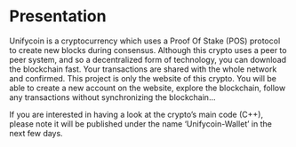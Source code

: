 # Presentation

Unifycoin is a cryptocurrency which uses a  Proof Of Stake (POS) protocol to create new blocks during consensus.
Although this crypto uses a peer to peer system, and so a decentralized form of technology, you can download the blockchain fast. Your transactions are shared with the whole network and confirmed.
This project is only the website of this crypto. You will be able to create a new account on the website, explore the blockchain, follow any transactions without synchronizing the blockchain...

If you are interested in having a look at the  crypto’s main code (C++), please note it will be published under the name ‘Unifycoin-Wallet’ in the next few days.
